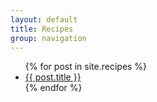 ```yaml
---
layout: default
title: Recipes
group: navigation
---
```


<div class="post">
	<ul>
		{% for post in site.recipes %}
			<li><a href="{{ BASE_PATH }}{{ post.url }}">{{ post.title }}</a></li>
		{% endfor %}
  	</ul>
</div>
